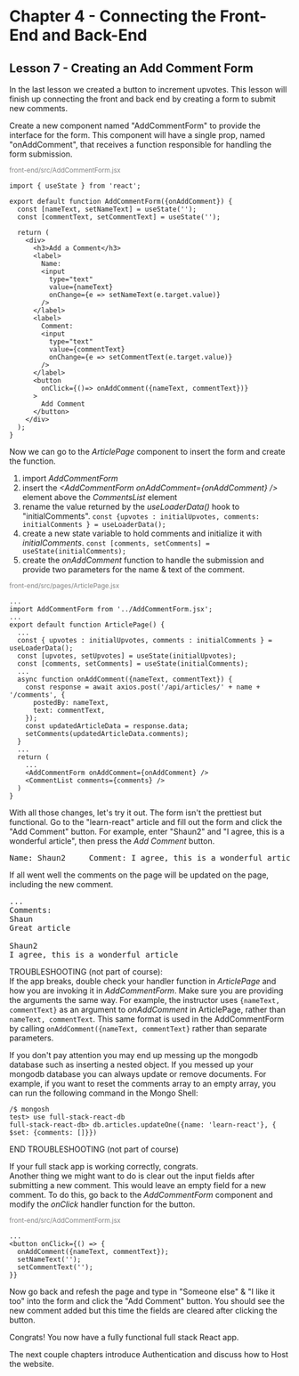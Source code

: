 # Chapter 4 - Connecting the Front-End and Back-End
## Lesson 7 - Creating an Add Comment Form

In the last lesson we created a button to increment upvotes. This lesson will finish up connecting the front and back end by creating a form to submit new comments.

Create a new component named "AddCommentForm" to provide the interface for the form. This component will have a single prop, named "onAddComment", that receives a function responsible for handling the form submission.

<span style="color:gray;font-size:smaller;">front-end/src/AddCommentForm.jsx</span><br>
<pre><code>import { useState } from 'react';

export default function AddCommentForm({onAddComment}) {
  const [nameText, setNameText] = useState('');
  const [commentText, setCommentText] = useState('');

  return (
    &lt;div>
      &lt;h3>Add a Comment&lt;/h3>
      &lt;label>
        Name:
        &lt;input 
          type="text" 
          value={nameText} 
          onChange={e => setNameText(e.target.value)}
        />
      &lt;/label>
      &lt;label>
        Comment:
        &lt;input 
          type="text" 
          value={commentText} 
          onChange={e => setCommentText(e.target.value)}
        />
      &lt;/label>
      &lt;button 
        onClick={()=> onAddComment({nameText, commentText})}
      >
        Add Comment
      &lt;/button>
    &lt;/div>
  );
}
</code></pre>

Now we can go to the *ArticlePage* component to insert the form and create the function.
1. import *AddCommentForm*
2. insert the *&lt;AddCommentForm onAddComment={onAddComment} />* element above the *CommentsList* element 
3. rename the value returned by the *useLoaderData()* hook to "initialComments". `const {upvotes : initialUpvotes, comments: initialComments } = useLoaderData();`
5. create a new state variable to hold comments and initialize it with *initialComments*. `const [comments, setComments] = useState(initialComments);`
6. create the *onAddComment* function to handle the submission and provide two parameters for the name & text of the comment.

<span style="color:gray;font-size:smaller;">front-end/src/pages/ArticlePage.jsx</span><br>
<pre><code>...
import AddCommentForm from '../AddCommentForm.jsx';
...
export default function ArticlePage() {
  ...
  const { upvotes : initialUpvotes, comments : initialComments } = useLoaderData();
  const [upvotes, setUpvotes] = useState(initialUpvotes);
  const [comments, setComments] = useState(initialComments); 
  ...
  async function onAddComment({nameText, commentText}) {
    const response = await axios.post('/api/articles/' + name + '/comments', {
      postedBy: nameText,
      text: commentText,
    });
    const updatedArticleData = response.data;
    setComments(updatedArticleData.comments);
  }
  ...
  return (
    ...
    &lt;AddCommentForm onAddComment={onAddComment} />
    &lt;CommentList comments={comments} />
  )
}
</code></pre>


With all those changes, let's try it out. The form isn't the prettiest but functional. Go to the "learn-react" article and fill out the form and click the "Add Comment" button. For example, enter "Shaun2" and "I agree, this is a wonderful article", then press the *Add Comment* button.<br>
<pre>
Name: Shaun2     Comment: I agree, this is a wonderful article   <span style="background-color:gray;border:1px solid black;border-radius:0.5rem;padding:0.2rem;">Add Comment</span>
</pre>

If all went well the comments on the page will be updated on the page, including the new comment.<br>
<pre><samp>...
Comments:
Shaun
Great article

Shaun2
I agree, this is a wonderful article
</samp></pre>

TROUBLESHOOTING (not part of course):<br>
If the app breaks, double check your handler function in *ArticlePage* and how you are invoking it in *AddCommentForm*. Make sure you are providing the arguments the same way. For example, the instructor uses `{nameText, commentText}` as an argument to *onAddComment* in ArticlePage, rather than `nameText, commentText`. This same format is used in the AddCommentForm by calling `onAddComment({nameText, commentText}` rather than separate parameters. 

If you don't pay attention you may end up messing up the mongodb database such as inserting a nested object. If you messed up your mongodb database you can always update or remove documents. For example, if you want to reset the comments array to an empty array, you can run the following command in the Mongo Shell:<br>
<pre><code>/$ mongosh
test> use full-stack-react-db
full-stack-react-db> db.articles.updateOne({name: 'learn-react'}, { $set: {comments: []}})
</code></pre>
END TROUBLESHOOTING (not part of course)

If your full stack app is working correctly, congrats.<br>
Another thing we might want to do is clear out the input fields after submitting a new comment. This would leave an empty field for a new comment. To do this, go back to the *AddCommentForm* component and modify the *onClick* handler function for the button.

<span style="color:gray;font-size:smaller;">front-end/src/AddCommentForm.jsx</span><br>
<pre><code>...
&lt;button onClick={() => {
  onAddComment({nameText, commentText});
  setNameText('');
  setCommentText('');
}}
</code></pre>

Now go back and refesh the page and type in "Someone else" & "I like it too" into the form and click the "Add Comment" button. You should see the new comment added but this time the fields are cleared after clicking the button.

Congrats! You now have a fully functional full stack React app.

The next couple chapters introduce Authentication and discuss how to Host the website.
